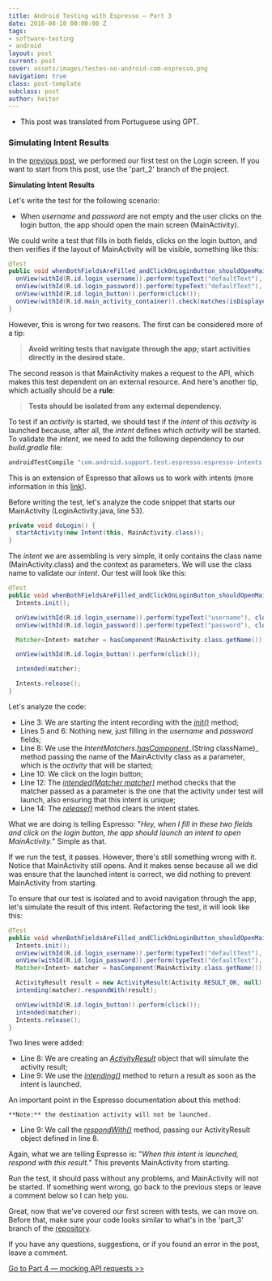 ```yaml
---
title: Android Testing with Espresso — Part 3
date: 2016-08-10 00:00:00 Z
tags:
- software-testing
- android
layout: post
current: post
cover: assets/images/testes-no-android-com-espresso.png
navigation: true
class: post-template
subclass: post
author: heitor
---
```


* This post was translated from Portuguese using GPT.

### Simulating Intent Results

In the [previous post](https://heitorcolangelo.dev/android-testing-with-espresso-part-2), we performed our first test on the Login screen. If you want to start from this post, use the 'part_2' branch of the project.

**Simulating Intent Results**

Let's write the test for the following scenario:

- When _username_ and _password_ are not empty and the user clicks on the login button, the app should open the main screen (MainActivity).

We could write a test that fills in both fields, clicks on the login button, and then verifies if the layout of MainActivity will be visible, something like this:

```java
@Test
public void whenBothFieldsAreFilled_andClickOnLoginButton_shouldOpenMainActivity() {
  onView(withId(R.id.login_username)).perform(typeText("defaultText"), closeSoftKeyboard());
  onView(withId(R.id.login_password)).perform(typeText("defaultText"), closeSoftKeyboard());
  onView(withId(R.id.login_button)).perform(click());
  onView(withId(R.id.main_activity_container)).check(matches(isDisplayed()));
}
```
However, this is wrong for two reasons. The first can be considered more of a tip:

> **Avoid writing tests that navigate through the app; start activities directly in the desired state.**

The second reason is that MainActivity makes a request to the API, which makes this test dependent on an external resource. And here's another tip, which actually should be a **rule**:

> **Tests should be isolated from any external dependency.**

To test if an _activity_ is started, we should test if the _intent_ of this _activity_ is launched because, after all, the _intent_ defines which _activity_ will be started. To validate the _intent_, we need to add the following dependency to our _build.gradle_ file:

```groovy
androidTestCompile "com.android.support.test.espresso:espresso-intents:$espressoVersion"
```

This is an extension of Espresso that allows us to work with intents (more information in this [link](https://google.github.io/android-testing-support-library/docs/espresso/intents/)).

Before writing the test, let's analyze the code snippet that starts our MainActivity (LoginActivity.java, line 53).
```java
private void doLogin() {
  startActivity(new Intent(this, MainActivity.class));
}
```
The _intent_ we are assembling is very simple, it only contains the class name (MainActivity.class) and the context as parameters. We will use the class name to validate our _intent_. Our test will look like this:

```java
@Test
public void whenBothFieldsAreFilled_andClickOnLoginButton_shouldOpenMainActivity() {
  Intents.init();

  onView(withId(R.id.login_username)).perform(typeText("username"), closeSoftKeyboard());
  onView(withId(R.id.login_password)).perform(typeText("password"), closeSoftKeyboard());

  Matcher<Intent> matcher = hasComponent(MainActivity.class.getName());

  onView(withId(R.id.login_button)).perform(click());

  intended(matcher);

  Intents.release();
}
```
Let's analyze the code:

- Line 3: We are starting the intent recording with the [_init()_](https://developer.android.com/reference/android/support/test/espresso/intent/Intents.html#init()) method;
- Lines 5 and 6: Nothing new, just filling in the _username_ and _password_ fields;
- Line 8: We use the _IntentMatchers._[_hasComponent_](https://developer.android.com/reference/android/support/test/espresso/intent/matcher/IntentMatchers.html#hasComponent(java.lang.String))_(String className)_ method passing the name of the MainActivity class as a parameter, which is the _activity_ that will be started;
- Line 10: We click on the login button;
- Line 12: The [_intended(Matcher<Intent> matcher)_](https://developer.android.com/reference/android/support/test/espresso/intent/Intents.html#intended(org.hamcrest.Matcher<android.content.Intent>)) method checks that the matcher passed as a parameter is the one that the activity under test will launch, also ensuring that this intent is unique;
- Line 14: The [_release()_](https://developer.android.com/reference/android/support/test/espresso/intent/Intents.html#release()) method clears the intent states.

What we are doing is telling Espresso: "_Hey, when I fill in these two fields and click on the login button, the app should launch an intent to open MainActivity._" Simple as that.

If we run the test, it passes. However, there's still something wrong with it. Notice that MainActivity still opens. And it makes sense because all we did was ensure that the launched intent is correct, we did nothing to prevent MainActivity from starting.

To ensure that our test is isolated and to avoid navigation through the app, let's simulate the result of this intent. Refactoring the test, it will look like this:

```java
@Test
public void whenBothFieldsAreFilled_andClickOnLoginButton_shouldOpenMainActivity() {
  Intents.init();
  onView(withId(R.id.login_username)).perform(typeText("defaultText"), closeSoftKeyboard());
  onView(withId(R.id.login_password)).perform(typeText("defaultText"), closeSoftKeyboard());
  Matcher<Intent> matcher = hasComponent(MainActivity.class.getName());

  ActivityResult result = new ActivityResult(Activity.RESULT_OK, null);
  intending(matcher).respondWith(result);

  onView(withId(R.id.login_button)).perform(click());
  intended(matcher);
  Intents.release();
}
```
Two lines were added:

- Line 8: We are creating an [_ActivityResult_](https://developer.android.com/reference/android/app/Instrumentation.ActivityResult.html) object that will simulate the activity result;
- Line 9: We use the [_intending()_](https://developer.android.com/reference/android/support/test/espresso/intent/Intents.html#intending(org.hamcrest.Matcher<android.content.Intent>)) method to return a result as soon as the intent is launched.

An important point in the Espresso documentation about this method:

```
**Note:** the destination activity will not be launched.
```

- Line 9: We call the [_respondWith()_](https://developer.android.com/reference/android/support/test/espresso/intent/OngoingStubbing.html#respondWith(android.app.Instrumentation.ActivityResult)) method, passing our ActivityResult object defined in line 8.

Again, what we are telling Espresso is: "_When this intent is launched, respond with this result._" This prevents MainActivity from starting.

Run the test, it should pass without any problems, and MainActivity will not be started. If something went wrong, go back to the previous steps or leave a comment below so I can help you.

Great, now that we've covered our first screen with tests, we can move on. Before that, make sure your code looks similar to what's in the 'part_3' branch of the [repository](https://github.com/heitorcolangelo/EspressoTests).

If you have any questions, suggestions, or if you found an error in the post, leave a comment.

[Go to Part 4 — mocking API requests >>](https://heitorcolangelo.dev/android-testing-with-espresso-part-4)